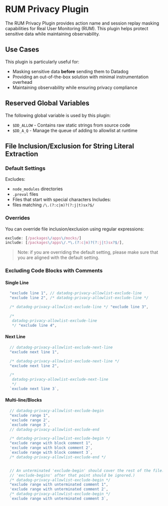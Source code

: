 # RUM Privacy Plugin <!-- #omit in toc -->

The RUM Privacy Plugin provides action name and session replay masking capabilities for Real User Monitoring (RUM). This plugin helps protect sensitive data while maintaining observability.

## Use Cases

This plugin is particularly useful for:
- Masking sensitive data **before** sending them to Datadog
- Providing an out-of-the-box solution with minimal instrumentation overhead 
- Maintaining observability while ensuring privacy compliance

## Reserved Global Variables

The following global variable is used by this plugin:
- `$DD_ALLOW` - Contains raw static strings from source code
- `$DD_A_Q` - Manage the queue of adding to allowlist at runtime

## File Inclusion/Exclusion for String Literal Extraction

### Default Settings

Excludes:
- `node_modules` directories
- `.preval` files
- Files that start with special characters
Includes:
- files matching `/\.(?:c|m)?(?:j|t)sx?$/` 

### Overrides
You can override file inclusion/exclusion using regular expressions:

```javascript
exclude: [/packages\/apps\/mocks/]
include: [/packages\/apps\/.*\.(?:c|m)?(?:j|t)sx?$/],
```

> Note: if you are overriding the default setting, please make sure that you are aligned with the default setting.

### Excluding Code Blocks with Comments
#### Single Line

```javascript
  "exclude line 1", // datadog-privacy-allowlist-exclude-line
  "exclude line 2", /* datadog-privacy-allowlist-exclude-line */

  /* datadog-privacy-allowlist-exclude-line */ "exclude line 3",

  /*
   datadog-privacy-allowlist-exclude-line
   */ "exclude line 4",
```

#### Next Line
```javascript
  // datadog-privacy-allowlist-exclude-next-line
  "exclude next line 1",

  /* datadog-privacy-allowlist-exclude-next-line */
  "exclude next line 2",

  /*
   datadog-privacy-allowlist-exclude-next-line
   */
  `exclude next line 3`,
```

#### Multi-line/Blocks
```javascript
  // datadog-privacy-allowlist-exclude-begin
  "exclude range 1",
  'exclude range 2',
  `exclude range 3`,
  // datadog-privacy-allowlist-exclude-end

  /* datadog-privacy-allowlist-exclude-begin */
  "exclude range with block comment 1",
  'exclude range with block comment 2',
  `exclude range with block comment 3`,
  /* datadog-privacy-allowlist-exclude-end */


  // An unterminated 'exclude-begin' should cover the rest of the file. (And extra
  // 'exclude-begins' after that point should be ignored.)
  /* datadog-privacy-allowlist-exclude-begin */
  "exclude range with unterminated comment 1",
  'exclude range with unterminated comment 2',
  /* datadog-privacy-allowlist-exclude-begin */
  `exclude range with unterminated comment 3`,
```